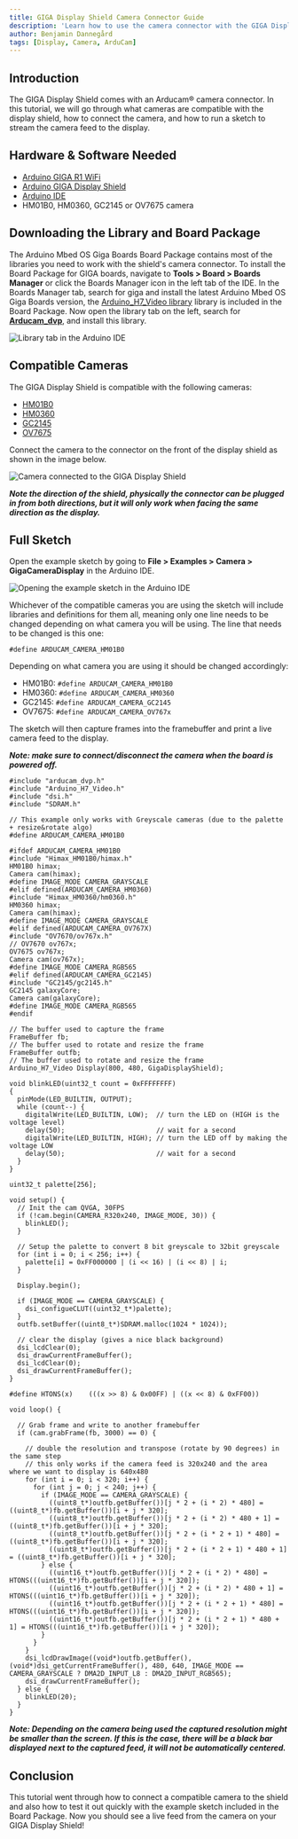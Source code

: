 ```yaml
---
title: GIGA Display Shield Camera Connector Guide 
description: 'Learn how to use the camera connector with the GIGA Display Shield.'
author: Benjamin Dannegård
tags: [Display, Camera, ArduCam]
---
```


## Introduction

The GIGA Display Shield comes with an Arducam® camera connector. In this tutorial, we will go through what cameras are compatible with the display shield, how to connect the camera, and how to run a sketch to stream the camera feed to the display.

## Hardware & Software Needed

- [Arduino GIGA R1 WiFi](https://store.arduino.cc/products/giga-r1-wifi)
- [Arduino GIGA Display Shield](https://store.arduino.cc/products/giga-display-shield)
- [Arduino IDE](https://www.arduino.cc/en/software)
- HM01B0, HM0360, GC2145 or OV7675 camera

## Downloading the Library and Board Package

The Arduino Mbed OS Giga Boards Board Package contains most of the libraries you need to work with the shield's camera connector. To install the Board Package for GIGA boards, navigate to **Tools > Board > Boards Manager** or click the Boards Manager icon in the left tab of the IDE. In the Boards Manager tab, search for giga and install the latest Arduino Mbed OS Giga Boards version, the [Arduino_H7_Video library](https://github.com/arduino/ArduinoCore-mbed/tree/main/libraries/Arduino_H7_Video) library is included in the Board Package. Now open the library tab on the left, search for [**Arducam_dvp**](https://www.arduino.cc/reference/en/libraries/arducam_dvp/), and install this library.

![Library tab in the Arduino IDE](assets/ide-library.png)

## Compatible Cameras

The GIGA Display Shield is compatible with the following cameras:

- [HM01B0](https://www.arducam.com/product/hm01b0-qvga-monochrome-dvp-camera-module-for-arduino-giga-r1-wifi-board/)
- [HM0360](https://www.arducam.com/product/hm0360-vga-monochrome-dvp-camera-module-for-arduino-giga-r1-wifi-board/)
- [GC2145](https://www.arducam.com/product/2mp-gc2145-color-dvp-camera-module-for-arduino-giga-r1-wifi-board/)
- [OV7675](https://store.arduino.cc/products/arducam-camera-module)

Connect the camera to the connector on the front of the display shield as shown in the image below.

![Camera connected to the GIGA Display Shield](assets/camera-connected.png)

***Note the direction of the shield, physically the connector can be plugged in from both directions, but it will only work when facing the same direction as the display.***

## Full Sketch

Open the example sketch by going to **File > Examples > Camera > GigaCameraDisplay** in the Arduino IDE.

![Opening the example sketch in the Arduino IDE](assets/ide-example.png)

Whichever of the compatible cameras you are using the sketch will include libraries and definitions for them all, meaning only one line needs to be changed depending on what camera you will be using. The line that needs to be changed is this one:

```arduino
#define ARDUCAM_CAMERA_HM01B0
```

Depending on what camera you are using it should be changed accordingly:

- HM01B0: `#define ARDUCAM_CAMERA_HM01B0`
- HM0360: `#define ARDUCAM_CAMERA_HM0360`
- GC2145: `#define ARDUCAM_CAMERA_GC2145`
- OV7675: `#define ARDUCAM_CAMERA_OV767x`

The sketch will then capture frames into the framebuffer and print a live camera feed to the display.

***Note: make sure to connect/disconnect the camera when the board is powered off.***

```arduino
#include "arducam_dvp.h"
#include "Arduino_H7_Video.h"
#include "dsi.h"
#include "SDRAM.h"

// This example only works with Greyscale cameras (due to the palette + resize&rotate algo)
#define ARDUCAM_CAMERA_HM01B0

#ifdef ARDUCAM_CAMERA_HM01B0
#include "Himax_HM01B0/himax.h"
HM01B0 himax;
Camera cam(himax);
#define IMAGE_MODE CAMERA_GRAYSCALE
#elif defined(ARDUCAM_CAMERA_HM0360)
#include "Himax_HM0360/hm0360.h"
HM0360 himax;
Camera cam(himax);
#define IMAGE_MODE CAMERA_GRAYSCALE
#elif defined(ARDUCAM_CAMERA_OV767X)
#include "OV7670/ov767x.h"
// OV7670 ov767x;
OV7675 ov767x;
Camera cam(ov767x);
#define IMAGE_MODE CAMERA_RGB565
#elif defined(ARDUCAM_CAMERA_GC2145)
#include "GC2145/gc2145.h"
GC2145 galaxyCore;
Camera cam(galaxyCore);
#define IMAGE_MODE CAMERA_RGB565
#endif

// The buffer used to capture the frame
FrameBuffer fb;
// The buffer used to rotate and resize the frame
FrameBuffer outfb;
// The buffer used to rotate and resize the frame
Arduino_H7_Video Display(800, 480, GigaDisplayShield);

void blinkLED(uint32_t count = 0xFFFFFFFF)
{
  pinMode(LED_BUILTIN, OUTPUT);
  while (count--) {
    digitalWrite(LED_BUILTIN, LOW);  // turn the LED on (HIGH is the voltage level)
    delay(50);                       // wait for a second
    digitalWrite(LED_BUILTIN, HIGH); // turn the LED off by making the voltage LOW
    delay(50);                       // wait for a second
  }
}

uint32_t palette[256];

void setup() {
  // Init the cam QVGA, 30FPS
  if (!cam.begin(CAMERA_R320x240, IMAGE_MODE, 30)) {
    blinkLED();
  }

  // Setup the palette to convert 8 bit greyscale to 32bit greyscale
  for (int i = 0; i < 256; i++) {
    palette[i] = 0xFF000000 | (i << 16) | (i << 8) | i;
  }

  Display.begin();

  if (IMAGE_MODE == CAMERA_GRAYSCALE) {
    dsi_configueCLUT((uint32_t*)palette);
  }
  outfb.setBuffer((uint8_t*)SDRAM.malloc(1024 * 1024));

  // clear the display (gives a nice black background)
  dsi_lcdClear(0);
  dsi_drawCurrentFrameBuffer();
  dsi_lcdClear(0);
  dsi_drawCurrentFrameBuffer();
}

#define HTONS(x)    (((x >> 8) & 0x00FF) | ((x << 8) & 0xFF00))

void loop() {

  // Grab frame and write to another framebuffer
  if (cam.grabFrame(fb, 3000) == 0) {

    // double the resolution and transpose (rotate by 90 degrees) in the same step
    // this only works if the camera feed is 320x240 and the area where we want to display is 640x480
    for (int i = 0; i < 320; i++) {
      for (int j = 0; j < 240; j++) {
        if (IMAGE_MODE == CAMERA_GRAYSCALE) {
          ((uint8_t*)outfb.getBuffer())[j * 2 + (i * 2) * 480] = ((uint8_t*)fb.getBuffer())[i + j * 320];
          ((uint8_t*)outfb.getBuffer())[j * 2 + (i * 2) * 480 + 1] = ((uint8_t*)fb.getBuffer())[i + j * 320];
          ((uint8_t*)outfb.getBuffer())[j * 2 + (i * 2 + 1) * 480] = ((uint8_t*)fb.getBuffer())[i + j * 320];
          ((uint8_t*)outfb.getBuffer())[j * 2 + (i * 2 + 1) * 480 + 1] = ((uint8_t*)fb.getBuffer())[i + j * 320];
        } else {
          ((uint16_t*)outfb.getBuffer())[j * 2 + (i * 2) * 480] = HTONS(((uint16_t*)fb.getBuffer())[i + j * 320]);
          ((uint16_t*)outfb.getBuffer())[j * 2 + (i * 2) * 480 + 1] = HTONS(((uint16_t*)fb.getBuffer())[i + j * 320]);
          ((uint16_t*)outfb.getBuffer())[j * 2 + (i * 2 + 1) * 480] = HTONS(((uint16_t*)fb.getBuffer())[i + j * 320]);
          ((uint16_t*)outfb.getBuffer())[j * 2 + (i * 2 + 1) * 480 + 1] = HTONS(((uint16_t*)fb.getBuffer())[i + j * 320]);
        }
      }
    }
    dsi_lcdDrawImage((void*)outfb.getBuffer(), (void*)dsi_getCurrentFrameBuffer(), 480, 640, IMAGE_MODE == CAMERA_GRAYSCALE ? DMA2D_INPUT_L8 : DMA2D_INPUT_RGB565);
    dsi_drawCurrentFrameBuffer();
  } else {
    blinkLED(20);
  }
}
```

***Note: Depending on the camera being used the captured resolution might be smaller than the screen. If this is the case, there will be a black bar displayed next to the captured feed, it will not be automatically centered.*** 

## Conclusion

This tutorial went through how to connect a compatible camera to the shield and also how to test it out quickly with the example sketch included in the Board Package. Now you should see a live feed from the camera on your GIGA Display Shield!
